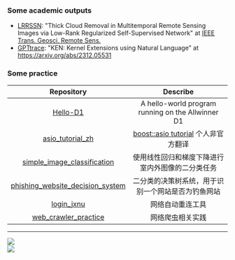 
### Some academic outputs
+ [LRRSSN](https://github.com/try-agaaain/cloud-removal/tree/clean): "Thick Cloud Removal in Multitemporal Remote Sensing Images via Low-Rank Regularized Self-Supervised Network" at  [IEEE Trans. Geosci. Remote Sens.](https://ieeexplore.ieee.org/document/10414167)
+ [GPTtrace](https://github.com/eunomia-bpf/GPTtrace): "KEN: Kernel Extensions using Natural Language" at https://arxiv.org/abs/2312.05531
### Some practice

|                          Repository                          |                      Describe                      |
| :----------------------------------------------------------: | :------------------------------------------------: |
|     [Hello-D1](https://github.com/try-agaaain/Hello-D1)      | A hello-world program running on the Allwinner D1  |
| [asio_tutorial_zh](https://try-agaaain.github.io/asio_tutorial_zh/) |          [boost::asio tutorial](https://www.boost.org/doc/libs/1_82_0/doc/html/boost_asio/tutorial.html) 个人非官方翻译          |
| [simple_image_classification](https://github.com/try-agaaain/simple_image_classification/tree/main) |  使用线性回归和梯度下降进行室内外图像的二分类任务  |
| [phishing_website_decision_system](https://github.com/try-agaaain/phishing_website_decision_system) | 二分类的决策树系统，用于识别一个网站是否为钓鱼网站 |
|   [login_jxnu](https://github.com/try-agaaain/login_jxnu)    |                  网络自动重连工具                  |
| [web_crawler_practice](https://github.com/try-agaaain/web_crawler_practice) |                  网络爬虫相关实践                  |





------------------

<img align="left" src="https://github-readme-stats.vercel.app/api?username=try-agaaain&show_icons=true">
<div>
 <br>
 <img src="https://github-readme-stats.vercel.app/api/top-langs/?username=try-agaaain&layout=compact&hide=jupyter%20notebook,html,css,less,batchfile&langs_count=8&theme=tokyonight&hide_title=true">
</div>
